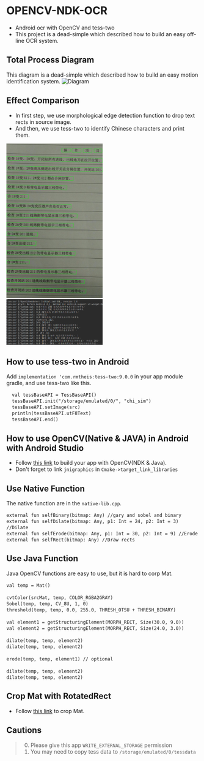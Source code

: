 # OPENCV-NDK-OCR
* Android ocr with OpenCV and tess-two
* This project is a dead-simple which described how to build an easy off-line OCR system.

## Total Process Diagram
This diagram is a dead-simple which described how to build an easy motion identification system.
![Diagram](imgs/diagram.png)

## Effect Comparison
* In first step, we use morphological edge detection function to drop text rects in source image.
* And then, we use tess-two to identify Chinese characters and print them.
<img src="images/RECT_RESULT.jpg" width="50%" height="50%">
<img src="images/OCR_RESULT.png" width="50%" height="50%">

## How to use tess-two in Android
Add `implementation 'com.rmtheis:tess-two:9.0.0` in your app module gradle, and use tess-two like this.

      val tessBaseAPI = TessBaseAPI()
      tessBaseAPI.init("/storage/emulated/0/", "chi_sim")
      tessBaseAPI.setImage(src)
      println(tessBaseAPI.utF8Text)
      tessBaseAPI.end()

## How to use OpenCV(Native & JAVA) in Android with Android Studio
* Follow [this link](http://dkhoa.me/post/opencv_android_studio_ndk/) to build your app with OpenCV(NDK & Java).
* Don't forget to link `jnigraphics` in `Cmake->target_link_libraries`

## Use Native Function
The native function are in the `native-lib.cpp`.

    external fun selfBinary(bitmap: Any) //gary and sobel and binary
    external fun selfDilate(bitmap: Any, p1: Int = 24, p2: Int = 3) //Dilate
    external fun selfErode(bitmap: Any, p1: Int = 30, p2: Int = 9) //Erode
    external fun selfRect(bitmap: Any) //Draw rects

## Use Java Function
Java OpenCV functions are easy to use, but it is hard to corp Mat.

    val temp = Mat()
            
    cvtColor(srcMat, temp, COLOR_RGBA2GRAY)
    Sobel(temp, temp, CV_8U, 1, 0)
    threshold(temp, temp, 0.0, 255.0, THRESH_OTSU + THRESH_BINARY)

    val element1 = getStructuringElement(MORPH_RECT, Size(30.0, 9.0))
    val element2 = getStructuringElement(MORPH_RECT, Size(24.0, 3.0))

    dilate(temp, temp, element2)
    dilate(temp, temp, element2)

    erode(temp, temp, element1) // optional

    dilate(temp, temp, element2)
    dilate(temp, temp, element2)

## Crop Mat with RotatedRect
* Follow [this link](https://blog.csdn.net/pretender05/article/details/52540513) to crop Mat.

## Cautions
> 0.   Please give this app `WRITE_EXTERNAL_STORAGE` permission
> 1.   You may need to copy tess data to `/storage/emulated/0/tessdata`
